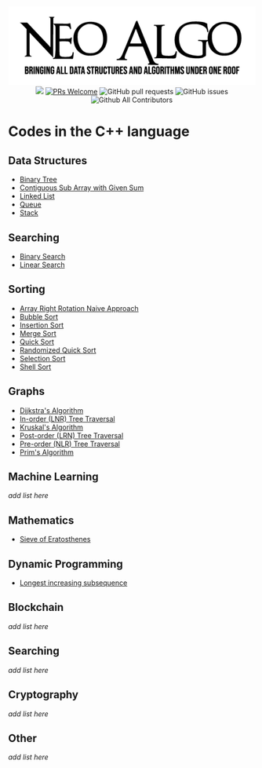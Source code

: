 <p align="center">
    <img src="../img/neo_algo.png"><br>
    <img src="https://img.shields.io/github/license/tesseractcoding/neoalgo?style=flat">
    <a href="http://makeapullrequest.com" target="_blank"><img src="https://img.shields.io/badge/PRs-welcome-brightgreen.svg?style=flat" alt="PRs Welcome"></a>
    <img alt="GitHub pull requests" src="https://img.shields.io/github/issues-pr/tesseractcoding/neoalgo">
    <img alt="GitHub issues" src="https://img.shields.io/github/issues/tesseractcoding/neoalgo">
    <img alt="Github All Contributors" src="https://img.shields.io/github/all-contributors/tesseractcoding/neoalgo">
</p>

# Codes in the C++ language

## Data Structures
* [Binary Tree](BinaryTree.cpp)
* [Contiguous Sub Array with Given Sum](SubArrayWithGivenSum.cpp)
* [Linked List](LinkedList.cpp)
* [Queue](Queue.cpp)
* [Stack](Stack_Implementation.cpp)

## Searching
* [Binary Search](Binary_Search.cpp)
* [Linear Search](Linear_Search.cpp)

## Sorting
* [Array Right Rotation Naive Approach](Array_Right_Rotate.cpp)
* [Bubble Sort](Bubble_Sort.cpp)
* [Insertion Sort](insertion.cpp)
* [Merge Sort](Merge_Sort.cpp)
* [Quick Sort](Quick_Sort.cpp)
* [Randomized Quick Sort](Randomized_Quick_Sort.cpp)
* [Selection Sort](selection_sort.cpp)
* [Shell Sort](ShellSort.cpp)

## Graphs
* [Dijkstra's Algorithm](Dijkstra_algorithm.cpp)
* [In-order (LNR) Tree Traversal](inorder-traversal.cpp)
* [Kruskal's Algorithm](kruskal_Algorithm.cpp)
* [Post-order (LRN) Tree Traversal](Postorder_Traversal.cpp)
* [Pre-order (NLR) Tree Traversal](Preorder_Traversal.cpp)
* [Prim's Algorithm](Prim_Algorithm.cpp)

## Machine Learning
_add list here_

## Mathematics
* [Sieve of Eratosthenes](Sieve_of_Eratosthenes.cpp)

## Dynamic Programming
* [Longest increasing subsequence](longest_increasing_subsequence.cpp)

## Blockchain
_add list here_

## Searching
_add list here_

## Cryptography
_add list here_

## Other
_add list here_
